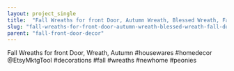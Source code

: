 ```yaml
---
layout: project_single
title:  "Fall Wreaths for front Door, Autumn Wreath, Blessed Wreath, Fall Door Decor, Grapevine Wreath, Autumn Decorations, Housewarming Gift"
slug: "fall-wreaths-for-front-door-autumn-wreath-blessed-wreath-fall-door-decor-grapevine-wreath-autumn"
parent: "fall-front-door-decor"
---
```

Fall Wreaths for front Door, Wreath, Autumn #housewares #homedecor @EtsyMktgTool #decorations #fall #wreaths #newhome #peonies